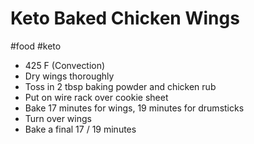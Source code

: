# Keto Baked Chicken Wings
#food #keto
* 425 F (Convection)
* Dry wings thoroughly
* Toss in 2 tbsp baking powder and chicken rub
* Put on wire rack over cookie sheet
* Bake 17 minutes for wings, 19 minutes for drumsticks
* Turn over wings
* Bake a final 17 / 19 minutes